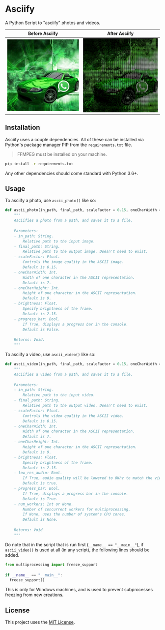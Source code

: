 # Asciify
A Python Script to "asciify" photos and videos.

Before Asciify| After Asciify
:-:|:-:
![Pre-Asciify](https://github.com/TheNebulo/Asciify/blob/main/photo_pre.jpg?raw=true) | ![Post-Asciify](https://github.com/TheNebulo/Asciify/blob/main/photo_post.png?raw=true) 



## Installation

Asciify uses a couple dependencies. All of these can be installed via Python's package manager PIP from the `requirements.txt` file.

> FFMPEG must be installed on your machine.

```bash
pip install -r requirements.txt
```

Any other dependencies should come standard with Python 3.6+.

## Usage

To asciify a photo, use `ascii_photo()` like so:

```python
def ascii_photo(in_path, final_path, scaleFactor = 0.15, oneCharWidth = 7, oneCharHeight = 9, brightness= 2.15, progress_bar = False):
    """
    Asciifies a photo from a path, and saves it to a file.

    Parameters:
    - in_path: String.
        Relative path to the input image.
    - final_path: String.
        Relative path to the output image. Doesn't need to exist.
    - scaleFactor: Float.
        Controls the image quality in the ASCII image.
        Default is 0.15.
    - oneCharWidth: Int.
        Width of one character in the ASCII representation.
        Default is 7.
    - oneCharHeight: Int.
        Height of one character in the ASCII representation.
        Default is 9.
    - brightness: Float.
        Specify brightness of the frame.
        Default is 2.15.
    - progress_bar: Bool.
        If True, displays a progress bar in the console.
        Default is False.
        
    Returns: Void.
    """
```

To asciify a video, use `ascii_video()` like so:

```python
def ascii_video(in_path, final_path, scaleFactor = 0.15, oneCharWidth = 7, oneCharHeight = 9, brightness= 2.15, low_res_audio = True, progress_bar = True, num_workers=None):
    """
    Asciifies a video from a path, and saves it to a file.

    Parameters:
    - in_path: String.
        Relative path to the input video.
    - final_path: String.
        Relative path to the output video. Doesn't need to exist.
    - scaleFactor: Float.
        Controls the video quality in the ASCII video.
        Default is 0.15.
    - oneCharWidth: Int.
        Width of one character in the ASCII representation.
        Default is 7.
    - oneCharHeight: Int.
        Height of one character in the ASCII representation.
        Default is 9.
    - brightness: Float.
        Specify brightness of the frame.
        Default is 2.15.
    - low_res_audio: Bool.
        If True, audio quality will be lowered to 8Khz to match the video.
        Default is true.
    - progress_bar: Bool.
        If True, displays a progress bar in the console.
        Default is True.
    - num_workers: Int or None.
        Number of concurrent workers for multiprocessing.
        If None, uses the number of system's CPU cores.
        Default is None.
        
    Returns: Void
    """
```

Do note that in the script that is run first (`__name__ == "__main__"`), if `ascii_video()` is used at all (in any script), the following lines should be added.

```python
from multiprocessing import freeze_support

if __name__ == "__main__":
  freeze_support()
```

This is only for Windows machines, and is used to prevent subprocesses freezing from new creations.

## License
This project uses the [MIT License](https://choosealicense.com/licenses/mit/).
